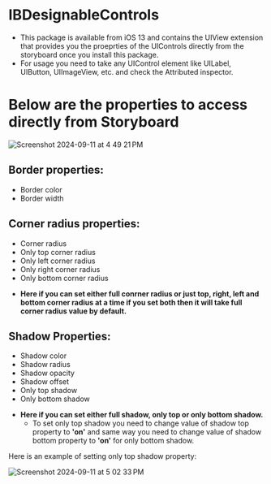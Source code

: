# IBDesignableControls

* This package is available from iOS 13 and contains the UIView extension that provides you the proeprties of the UIControls directly from the storyboard once you install this package.
* For usage you need to take any UIControl element like UILabel, UIButton, UIImageView, etc. and check the Attributed inspector.

# Below are the properties to access directly from Storyboard

![Screenshot 2024-09-11 at 4 49 21 PM](https://github.com/user-attachments/assets/55a21537-fc1a-4e72-bee2-c09a1bef8bbf)

## Border properties:
- Border color
- Border width

## Corner radius properties:
 - Corner radius
 - Only top corner radius
 - Only left corner radius
 - Only right corner radius
 - Only bottom corner radius

* **Here if you can set either full conrner radius or just top, right, left and bottom corner radius at a time if you set both then it will take full corner radius value by default.**

## Shadow Properties:
 - Shadow color
 - Shadow radius
 - Shadow opacity
 - Shadow offset
 - Only top shadow
 - Only bottom shadow
  
* **Here if you can set either full shadow, only top or only bottom shadow.**
  - To set only top shadow you need to change value of shadow top property to **'on'** and same way you need to change value of shadow bottom property to **'on'** for only bottom shadow.
  
Here is an example of setting only top shadow property:

![Screenshot 2024-09-11 at 5 02 33 PM](https://github.com/user-attachments/assets/f37f16f6-d400-42cc-ab40-77c6d61c21ac)
